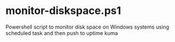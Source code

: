 # monitor-diskspace.ps1
Powershell script to monitor disk space on Windows systems using scheduled task and then push to uptime kuma
